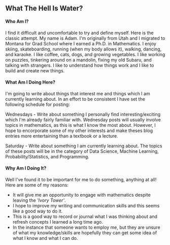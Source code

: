 ## What The Hell Is Water?


#### Who Am I?
I find it difficult and uncomfortable to try and define myself. Here is the classic attempt. My name is Adam. I'm originally from Utah and I migrated to Montana for Grad School where I earned a Ph.D. in Mathematics. I enjoy skiing, skateboarding, running (when my body allows it), walking, dancing, and karaoke. I like coffee, cats, dogs, and growing vegetables. I like working on puzzles, tinkering around on a mandolin, fixing my old Subaru, and talking with strangers. I like to understand how things work and I like to build and create new things.  

#### What Am I Doing Here?
I'm going to write about things that interest me and things which I am currently learning about. In an effort to be consistent I have set the following schedule for posting:

Wednesdays - Write about something I personally find interesting/exciting which I'm already fairly familiar with. Wednesday posts will usually involve topics in mathematics, as this is what I know the most about. However, I hope to encorporate some of my other interests and make theses blog entries more entertaining than a textbook or a lecture.

Saturday - Write about something I am currently learning about. The topics of these posts will be in the category of Data Science, Machine Learning, Probability/Statistics, and Programming.

#### Why Am I Doing It?
Well I've found it to be important for me to do something, anything at all! Here are some of my reasons:
* It will give me an opportunity to engage with mathematics despite leaving the _'Ivory Tower'_.
* I hope to improve my writing and communication skills and this seems like a good way to do it. 
* This is a good way to record or journal what I was thinking about and refresh concepts I learned a long time ago.
* In the instance that someone wants to employ me, but they are unsure of what my knowledge/skills are hopefully they can get some idea of what I know and what I can do. 


